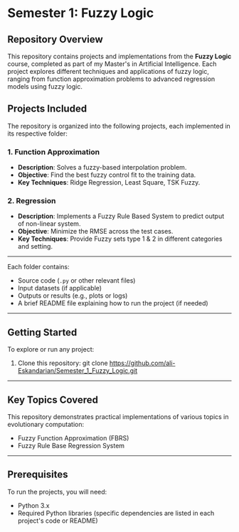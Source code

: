 # Semester 1: Fuzzy Logic

## Repository Overview

This repository contains projects and implementations from the **Fuzzy Logic** course, completed as part of my Master's in Artificial Intelligence. Each project explores different techniques and applications of fuzzy logic, ranging from function approximation problems to advanced regression models using fuzzy logic.

## Projects Included

The repository is organized into the following projects, each implemented in its respective folder:

### 1. **Function Approximation**
   - **Description**: Solves a fuzzy-based interpolation problem.
   - **Objective**: Find the best fuzzy control fit to the training data.
   - **Key Techniques**: Ridge Regression, Least Square, TSK Fuzzy.

### 2. **Regression**
   - **Description**: Implements a Fuzzy Rule Based System to predict output of non-linear system.
   - **Objective**: Minimize the RMSE across the test cases.
   - **Key Techniques**: Provide Fuzzy sets type 1 & 2 in different categories and setting.

---

Each folder contains:
- Source code (`.py` or other relevant files)
- Input datasets (if applicable)
- Outputs or results (e.g., plots or logs)
- A brief README file explaining how to run the project (if needed)

---

## Getting Started

To explore or run any project:

1. Clone this repository:
git clone https://github.com/ali-Eskandarian/Semester_1_Fuzzy_Logic.git

---

## Key Topics Covered

This repository demonstrates practical implementations of various topics in evolutionary computation:
- Fuzzy Function Approximation (FBRS)
- Fuzzy Rule Base Regression System

---

## Prerequisites

To run the projects, you will need:
- Python 3.x
- Required Python libraries (specific dependencies are listed in each project's code or README)


